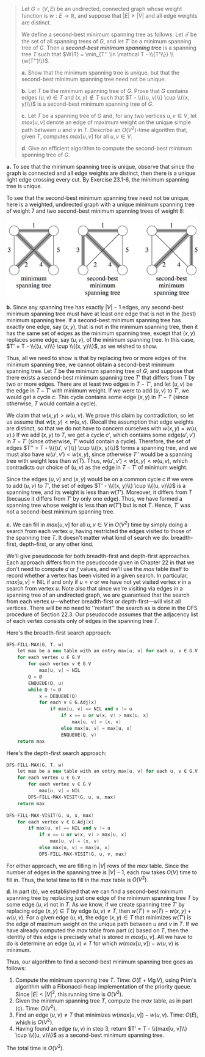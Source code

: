> Let $G = (V, E)$ be an undirected, connected graph whose weight function is $w: E \rightarrow \mathbb R$, and suppose that $|E| \ge |V|$ and all edge weights are distinct.
>
> We define a second-best minimum spanning tree as follows. Let $\mathcal T$ be the set of all spanning trees of $G$, and let $T'$ be a minimum spanning tree of $G$. Then a ***second-best minimum spanning tree*** is a spanning tree $T$ such that $W(T) = \min_{T'' \in \mathcal T - \\{T'\\}} \\{w(T'')\\}$.
>
> **a.** Show that the minimum spanning tree is unique, but that the second-best minimum spanning tree need not be unique.
>
> **b.** Let $T$ be the minimum spanning tree of $G$. Prove that $G$ contains edges $(u, v) \in T$ and $(x, y) \notin T$ such that $T - \\{(u, v)\\} \cup \\{(x, y)\\}$ is a second-best minimum spanning tree of $G$.
>
> **c.** Let $T$ be a spanning tree of $G$ and, for any two vertices $u, v \in V$, let $max[u, v]$ denote an edge of maximum weight on the unique simple path between $u$ and $v$ in $T$. Describe an $O(V^2)$-time algorithm that, given $T$, computes $max[u, v]$ for all $u, v \in V$.
>
> **d.** Give an efficient algorithm to compute the second-best minimum spanning tree of $G$.

**a.** To see that the minimum spanning tree is unique, observe that since the graph is connected and all edge weights are distinct, then there is a unique light edge crossing every cut. By Exercise 23.1-6, the minimum spanning tree is unique.

To see that the second-best minimum spanning tree need not be unique, here is a weighted, undirected graph with a unique minimum spanning tree of weight $7$ and two second-best minimum spanning trees of weight $8$:

![](../../img/23-1.png)

**b.** Since any spanning tree has exactly $|V| - 1$ edges, any second-best minimum spanning tree must have at least one edge that is not in the (best) minimum spanning tree. If a second-best minimum spanning tree has exactly one edge, say $(x, y)$, that is not in the minimum spanning tree, then it has the same set of edges as the minimum spanning tree, except that $(x, y)$ replaces some edge, say $(u, v)$, of the minimum spanning tree. In this case, $T' = T - \\{(u, v)\\} \cup \\{(x, y)\\}$, as we wished to show.

Thus, all we need to show is that by replacing two or more edges of the minimum spanning tree, we cannot obtain a second-best minimum spanning tree. Let $T$ be the minimum spanning tree of $G$, and suppose that there exists a second-best minimum spanning tree $T'$ that differs from $T$ by two or more edges. There are at least two edges in $T - T'$, and let $(u, v)$ be the edge in $T - T'$ with minimum weight. If we were to add $(u, v)$ to $T'$, we would get a cycle $c$. This cycle contains some edge $(x, y)$ in $T' - T$ (since otherwise, $T$ would contain a cycle).

We claim that $w(x, y) > w(u, v)$. We prove this claim by contradiction, so let us assume that $w(x, y) < w(u, v)$. (Recall the assumption that edge weights are distinct, so that we do not have to concern ourselves with $w(x, y) = w(u, v)$.) If we add $(x, y)$ to $T$, we get a cycle $c'$, which contains some edge$(u', v')$ in $T - T'$ (since otherwise, $T'$ would contain a cycle). Therefore, the set of edges $T'' = T - \\{(u', v')\\} \cup \\{(x, y)\\}$ forms a spanning tree, and we must also have $w(u', v') < w(x, y)$, since otherwise $T''$ would be a spanning tree with weight less than $w(T)$. Thus, $w(u', v') < w(x, y) < w(u, v)$, which contradicts our choice of $(u, v)$ as the edge in $T - T'$ of minimum weight.

Since the edges $(u, v)$ and $(x, y)$ would be on a common cycle $c$ if we were to add $(u, v)$ to $T'$, the set of edges $T' - \\{(x, y)\\} \cup \\{(u, v)\\}$ is a spanning tree, and its weight is less than $w(T')$. Moreover, it differs from $T$ (because it differs from $T'$ by only one edge). Thus, we have formed a spanning tree whose weight is less than $w(T')$ but is not $T$. Hence, $T'$ was not a second-best minimum spanning tree.

**c.** We can fill in $max[u, v]$ for all $u, v \in V$ in $O(V^2)$ time by simply doing a search from each vertex $u$, having restricted the edges visited to those of the spanning tree $T$. It doesn't matter what kind of search we do: breadth-first, depth-first, or any other kind.

We'll give pseudocode for both breadth-first and depth-first approaches. Each approach differs from the pseudocode given in Chapter 22 in that we don't need to compute $d$ or $f$ values, and we'll use the $max$ table itself to record whether a vertex has been visited in a given search. In particular, $max[u, v] = \text{NIL}$ if and only if $u = v$ or we have not yet visited vertex $v$ in a search from vertex $u$. Note also that since we're visiting via edges in a spanning tree of an undirected graph, we are guaranteed that the search from each vertex $u$—whether breadth-first or depth-first—will visit all vertices. There will be no need to ''restart'' the search as is done in the $\text{DFS}$ procedure of Section 22.3. Our pseudocode assumes that the adjacency list of each vertex consists only of edges in the spanning tree $T$.

Here's the breadth-first search approach:

```cpp
BFS-FILL-MAX(G, T, w)
    let max be a new table with an entry max[u, v] for each u, v ∈ G.V
    for each vertex u ∈ G.V
        for each vertex v ∈ G.V
            max[u, v] = NIL
        Q = Ø
        ENQUEUE(Q, u)
        while Q != Ø
            x = DEQUEUE(Q)
            for each v ∈ G.Adj[x]
                if max[u, v] == NIL and v != u
                    if x == u or w(x, v) > max[u, x]
                        max[u, v] = (x, v)
                    else max[u, v] = max[u, x]
                    ENQUEUE(Q, v)
    return max
```

Here's the depth-first search approach:

```cpp
DFS-FILL-MAX(G, T, w)
    let max be a new table with an entry max[u, v] for each u, v ∈ G.V 
    for each vertex u ∈ G.V
        for each vertex v ∈ G.V
            max[u, v] = NIL
        DFS-FILL-MAX-VISIT(G, u, u, max)
    return max
```

```cpp
DFS-FILL-MAX-VISIT(G, u, x, max)
    for each vertex v ∈ G.Adj[x]
        if max[u, v] == NIL and v != u
            if x == u or w(x, v) > max[u, x]
                max[u, v] = (x, v)
            else max[u, v] = max[u, x]
            DFS-FILL-MAX-VISIT(G, u, v, max)
```

For either approach, we are filling in $|V|$ rows of the $max$ table. Since the number of edges in the spanning tree is $|V| - 1$, each row takes $O(V)$ time to fill in. Thus, the total time to fill in the $max$ table is $O(V^2)$.

**d.** In part (b), we established that we can find a second-best minimum spanning tree by replacing just one edge of the minimum spanning tree $T$ by some edge $(u, v)$ not in $T$. As we know, if we create spanning tree $T'$ by replacing edge $(x, y) \in T$ by edge $(u, v) \ne T$, then $w(T') = w(T) - w(x, y) + w(u, v)$. For a given edge $(u, v)$, the edge $(x, y) \in T$ that minimizes $w(T')$ is the edge of maximum weight on the unique path between $u$ and $v$ in $T$. If we have already computed the $max$ table from part \(c\) based on $T$, then the identity of this edge is precisely what is stored in $max[u, v]$. All we have to do is determine an edge $(u, v) \ne T$ for which $w(max[u, v]) - w(u, v)$ is minimum.

Thus, our algorithm to find a second-best minimum spanning tree goes as follows:

1. Compute the minimum spanning tree $T$. Time: $O(E + V\lg V)$, using Prim's algorithm with a Fibonacci-heap implementation of the priority queue. Since $|E| < |V|^2$, this running time is $O(V^2)$.
2. Given the minimum spanning tree $T$, compute the $max$ table, as in part \(c\). Time: $O(V^2)$.
3. Find an edge $(u, v) \ne T$ that minimizes $w(max[u, v]) - w(u, v)$. Time: $O(E)$, which is $O(V^2)$.
4. Having found an edge $(u, v)$ in step 3, return $T' = T - \\{max[u, v]\\} \cup \\{(u, v)\\}$ as a second-best minimum spanning tree.

The total time is $O(V^2)$.
